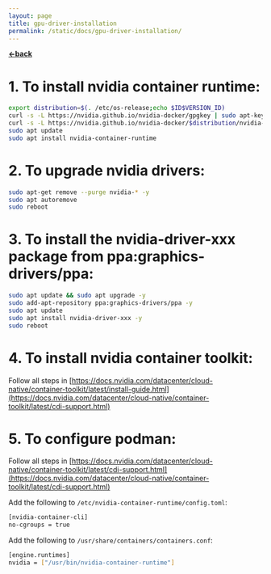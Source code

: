 ```yaml
---
layout: page
title: gpu-driver-installation
permalink: /static/docs/gpu-driver-installation/
---
```


[**<-back**](/static/docs)  

# 1. To install nvidia container runtime:
```bash
export distribution=$(. /etc/os-release;echo $ID$VERSION_ID)
curl -s -L https://nvidia.github.io/nvidia-docker/gpgkey | sudo apt-key add -
curl -s -L https://nvidia.github.io/nvidia-docker/$distribution/nvidia-docker.list | sudo tee /etc/apt/sources.list.d/nvidia-docker.listsudo apt-get update
sudo apt update
sudo apt install nvidia-container-runtime
```

# 2. To upgrade nvidia drivers:
```bash
sudo apt-get remove --purge nvidia-* -y
sudo apt autoremove
sudo reboot
```

# 3. To install the nvidia-driver-xxx package from ppa:graphics-drivers/ppa:
```bash
sudo apt update && sudo apt upgrade -y
sudo add-apt-repository ppa:graphics-drivers/ppa -y
sudo apt update 
sudo apt install nvidia-driver-xxx -y  
sudo reboot
```

# 4. To install nvidia container toolkit:
Follow all steps in [https://docs.nvidia.com/datacenter/cloud-native/container-toolkit/latest/install-guide.html](https://docs.nvidia.com/datacenter/cloud-native/container-toolkit/latest/cdi-support.html)

# 5. To configure podman:
Follow all steps in [https://docs.nvidia.com/datacenter/cloud-native/container-toolkit/latest/cdi-support.html](https://docs.nvidia.com/datacenter/cloud-native/container-toolkit/latest/cdi-support.html)

Add the following to  `/etc/nvidia-container-runtime/config.toml`:
```bash
[nvidia-container-cli]
no-cgroups = true
```

Add the following to `/usr/share/containers/containers.conf`:
```bash
[engine.runtimes]
nvidia = ["/usr/bin/nvidia-container-runtime"]
```

